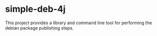 # simple-deb-4j

This project provides a library and command line tool for performing the debian package publishing steps.
